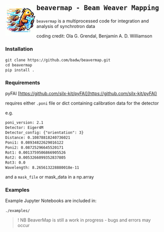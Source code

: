 
<div id="toc">
<img src="./static/beavermap.jpeg" width="100" align="left" alt="Generated by Copilot"> 

  <ul style="list-style: none">
    <summary>
      <h2> <pre>beavermap - Beam Weaver Mapping</pre></h2>
    </summary>
  </ul>
</div>

`beavermap` is a multiprocessed code for integration and analysis of synchrotron data 

coding credit: Ola G. Grendal, Benjamin A. D. Williamson

### Installation 

```
git clone https://github.com/badw/beavermap.git 
cd beavermap 
pip install . 
```


### Requirements

pyFAI [https://github.com/silx-kit/pyFAI](https://github.com/silx-kit/pyFAI)

requires either `.poni` file or dict containing calibration data for the detector 

e.g. 

```
poni_version: 2.1
Detector: Eiger4M
Detector_config: {"orientation": 3}
Distance: 0.10878818240736021
Poni1: 0.08934822629016122
Poni2: 0.08725296645520171
Rot1: 0.0013759506866905526
Rot2: 0.0053266099352837805
Rot3: 0.0
Wavelength: 8.265613228880018e-11
```

and a `mask_file` or mask_data in a np.array 

### Examples 

Example Jupyter Notebooks are included in: 

`./examples/`

> ! NB BeaverMap is still a work in progress - bugs and errors may occur
